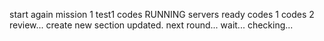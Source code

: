 start again
mission 1
test1
codes
RUNNING
servers
ready
codes 1
codes 2
review...
create
new section
updated.
next round...
wait...
checking...

